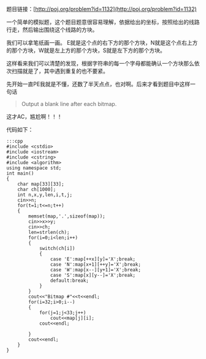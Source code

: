 <!--
.. title: POJ 1132 Border C++版
.. slug: poj-1132
.. date: 2013-04-07T05:18:58+08:00
.. tags:
.. link:
.. description:
.. type: text
-->

题目链接：[http://poj.org/problem?id=1132](http://poj.org/problem?id=1132)


一个简单的模拟题，这个题目题意很容易理解，依据给出的坐标，按照给出的线路行走，然后输出围绕这个线路的方块。

我们可以拿笔纸画一画。
E就是这个点的右下方的那个方块，N就是这个点右上方的那个方块，W就是左上方的那个方块，S就是左下方的那个方块。

这样看来我们可以清楚的发现，根据字符串的每一个字母都能确认一个方块那么依次扫描就是了，其中遇到重复的也不要紧。

先开始一直PE我就是不懂，还数了半天点点，也对啊。后来才看到题目中这样一句话



>Output a blank line after each bitmap.

这才AC，尴尬啊！！！

代码如下：

	:::cpp
	#include <cstdio>
	#include <iostream>
	#include <cstring>
	#include <algorithm>
	using namespace std;
	int main()
	{
		char map[33][33];
		char ch[1000];
		int n,x,y,len,i,t,j;
		cin>>n;
		for(t=1;t<=n;t++)
		{
			memset(map,'.',sizeof(map));
			cin>>x>>y;
			cin>>ch;
			len=strlen(ch);
			for(i=0;i<len;i++)
			{
				switch(ch[i])
				{
					case 'E':map[++x][y]='X';break;
					case 'N':map[x+1][++y]='X';break;
					case 'W':map[x--][y+1]='X';break;
					case 'S':map[x][y--]='X';break;
					default:break;	
				}
			}
			cout<<"Bitmap #"<<t<<endl;
			for(i=32;i>0;i--)
			{
				for(j=1;j<33;j++)
					cout<<map[j][i];
				cout<<endl;
				
			}
			cout<<endl;
		}
	}
